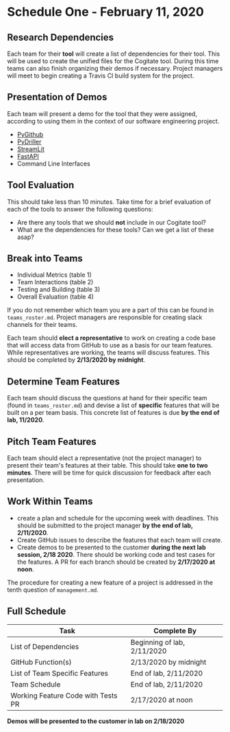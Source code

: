 # Schedule One - February 11, 2020

## Research Dependencies 
Each team for their **tool** will create a list of dependencies for their tool. This will be used to create the unified files for the Cogitate tool. During this time teams can also finish organizing their demos if necessary. Project managers will meet to begin creating a Travis CI build system for the project.

## Presentation of Demos
Each team will present a demo for the tool that they were assigned, according to
using them in the context of our software engineering project. 

- [PyGithub](https://pygithub.readthedocs.io/en/latest/introduction.html)
- [PyDriller](https://pydriller.readthedocs.io/en/latest/)
- [StreamLit](https://docs.streamlit.io/)
- [FastAPI](https://fastapi.tiangolo.com/)
- Command Line Interfaces

## Tool Evaluation 
This should take less than 10 minutes. Take time for a brief evaluation of each of the tools to answer the following questions:

- Are there any tools that we should **not** include in our Cogitate tool?
- What are the dependencies for these tools? Can we get a list of these asap?
 
## Break into Teams

- Individual Metrics (table 1)
- Team Interactions (table 2)
- Testing and Building (table 3)
- Overall Evaluation (table 4)

If you do not remember which team you are a part of this can be found in
`teams_roster.md`. Project managers are responsible for creating slack channels
for their teams. 

Each team should **elect a representative** to work on creating a code base that
will access data from GitHub to use as a basis for our team features. While
representatives are working, the teams will discuss features. This should be
completed by **2/13/2020 by midnight**.

## Determine Team Features
Each team should discuss the questions at hand for their specific team (found in
`teams_roster.md`) and devise a list of **specific** features that will be built
on a per team basis. This concrete list of features is due 
**by the end of lab, 11/2020**.

## Pitch Team Features 
Each team should elect a representative (not the project manager) to present their
team's features at their table. This should take **one to two minutes**. There
will be time for quick discussion for feedback after each presentation.

## Work Within Teams

- create a plan and schedule for the upcoming week with deadlines. This should be
submitted to the project manager **by the end of lab, 2/11/2020**. 
- Create GitHub issues to describe the features that each team will create.
- Create demos to be presented to the customer **during the next lab session, 2/18
2020**. There should be working code and test cases for the features. A PR for
each branch should be created by **2/17/2020 at noon**.

The procedure for creating a new feature of a project is addressed in the tenth question of `management.md`.

## Full Schedule

Task | Complete By
---- | -----------
List of Dependencies | Beginning of lab, 2/11/2020
GitHub Function(s) | 2/13/2020 by midnight
List of Team Specific Features | End of lab, 2/11/2020
Team Schedule | End of lab, 2/11/2020
Working Feature Code with Tests PR | 2/17/2020 at noon

**Demos will be presented to the customer in lab on 2/18/2020**
